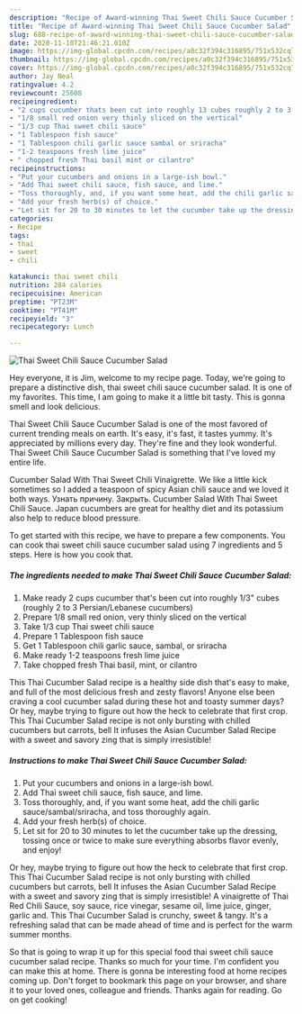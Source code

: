 ```yaml
---
description: "Recipe of Award-winning Thai Sweet Chili Sauce Cucumber Salad"
title: "Recipe of Award-winning Thai Sweet Chili Sauce Cucumber Salad"
slug: 688-recipe-of-award-winning-thai-sweet-chili-sauce-cucumber-salad
date: 2020-11-10T21:46:21.010Z
image: https://img-global.cpcdn.com/recipes/a0c32f394c316895/751x532cq70/thai-sweet-chili-sauce-cucumber-salad-recipe-main-photo.jpg
thumbnail: https://img-global.cpcdn.com/recipes/a0c32f394c316895/751x532cq70/thai-sweet-chili-sauce-cucumber-salad-recipe-main-photo.jpg
cover: https://img-global.cpcdn.com/recipes/a0c32f394c316895/751x532cq70/thai-sweet-chili-sauce-cucumber-salad-recipe-main-photo.jpg
author: Jay Neal
ratingvalue: 4.2
reviewcount: 25608
recipeingredient:
- "2 cups cucumber thats been cut into roughly 13 cubes roughly 2 to 3 PersianLebanese cucumbers"
- "1/8 small red onion very thinly sliced on the vertical"
- "1/3 cup Thai sweet chili sauce"
- "1 Tablespoon fish sauce"
- "1 Tablespoon chili garlic sauce sambal or sriracha"
- "1-2 teaspoons fresh lime juice"
- " chopped fresh Thai basil mint or cilantro"
recipeinstructions:
- "Put your cucumbers and onions in a large-ish bowl."
- "Add Thai sweet chili sauce, fish sauce, and lime."
- "Toss thoroughly, and, if you want some heat, add the chili garlic sauce/sambal/sriracha, and toss thoroughly again."
- "Add your fresh herb(s) of choice."
- "Let sit for 20 to 30 minutes to let the cucumber take up the dressing, tossing once or twice to make sure everything absorbs flavor evenly, and enjoy!"
categories:
- Recipe
tags:
- thai
- sweet
- chili

katakunci: thai sweet chili 
nutrition: 284 calories
recipecuisine: American
preptime: "PT23M"
cooktime: "PT41M"
recipeyield: "3"
recipecategory: Lunch

---
```



![Thai Sweet Chili Sauce Cucumber Salad](https://img-global.cpcdn.com/recipes/a0c32f394c316895/751x532cq70/thai-sweet-chili-sauce-cucumber-salad-recipe-main-photo.jpg)

Hey everyone, it is Jim, welcome to my recipe page. Today, we're going to prepare a distinctive dish, thai sweet chili sauce cucumber salad. It is one of my favorites. This time, I am going to make it a little bit tasty. This is gonna smell and look delicious.

Thai Sweet Chili Sauce Cucumber Salad is one of the most favored of current trending meals on earth. It's easy, it's fast, it tastes yummy. It's appreciated by millions every day. They're fine and they look wonderful. Thai Sweet Chili Sauce Cucumber Salad is something that I've loved my entire life.

Cucumber Salad With Thai Sweet Chili Vinaigrette. We like a little kick sometimes so I added a teaspoon of spicy Asian chili sauce and we loved it both ways. Узнать причину. Закрыть. Cucumber Salad With Thai Sweet Chili Sauce. Japan cucumbers are great for healthy diet and its potassium also help to reduce blood pressure.


To get started with this recipe, we have to prepare a few components. You can cook thai sweet chili sauce cucumber salad using 7 ingredients and 5 steps. Here is how you cook that.

<!--inarticleads1-->

##### The ingredients needed to make Thai Sweet Chili Sauce Cucumber Salad:

1. Make ready 2 cups cucumber that&#39;s been cut into roughly 1/3&#34; cubes (roughly 2 to 3 Persian/Lebanese cucumbers)
1. Prepare 1/8 small red onion, very thinly sliced on the vertical
1. Take 1/3 cup Thai sweet chili sauce
1. Prepare 1 Tablespoon fish sauce
1. Get 1 Tablespoon chili garlic sauce, sambal, or sriracha
1. Make ready 1-2 teaspoons fresh lime juice
1. Take  chopped fresh Thai basil, mint, or cilantro


This Thai Cucumber Salad recipe is a healthy side dish that&#39;s easy to make, and full of the most delicious fresh and zesty flavors! Anyone else been craving a cool cucumber salad during these hot and toasty summer days? Or hey, maybe trying to figure out how the heck to celebrate that first crop. This Thai Cucumber Salad recipe is not only bursting with chilled cucumbers but carrots, bell It infuses the Asian Cucumber Salad Recipe with a sweet and savory zing that is simply irresistible! 

<!--inarticleads2-->

##### Instructions to make Thai Sweet Chili Sauce Cucumber Salad:

1. Put your cucumbers and onions in a large-ish bowl.
1. Add Thai sweet chili sauce, fish sauce, and lime.
1. Toss thoroughly, and, if you want some heat, add the chili garlic sauce/sambal/sriracha, and toss thoroughly again.
1. Add your fresh herb(s) of choice.
1. Let sit for 20 to 30 minutes to let the cucumber take up the dressing, tossing once or twice to make sure everything absorbs flavor evenly, and enjoy!


Or hey, maybe trying to figure out how the heck to celebrate that first crop. This Thai Cucumber Salad recipe is not only bursting with chilled cucumbers but carrots, bell It infuses the Asian Cucumber Salad Recipe with a sweet and savory zing that is simply irresistible! A vinaigrette of Thai Red Chili Sauce, soy sauce, rice vinegar, sesame oil, lime juice, ginger, garlic and. This Thai Cucumber Salad is crunchy, sweet &amp; tangy. It&#39;s a refreshing salad that can be made ahead of time and is perfect for the warm summer months. 

So that is going to wrap it up for this special food thai sweet chili sauce cucumber salad recipe. Thanks so much for your time. I'm confident you can make this at home. There is gonna be interesting food at home recipes coming up. Don't forget to bookmark this page on your browser, and share it to your loved ones, colleague and friends. Thanks again for reading. Go on get cooking!
